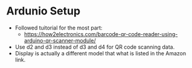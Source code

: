 # Ardunio Setup 
- Followed tuitorial for the most part:
    - https://how2electronics.com/barcode-qr-code-reader-using-arduino-qr-scanner-module/
- Use d2 and d3 instead of d3 and d4 for QR code scanning data. 
- Display is actually a different model that what is listed in the Amazon link.